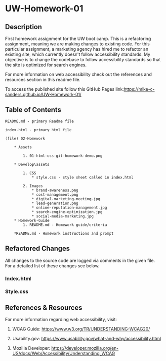 # UW-Homework-01

## Description

First homework assignment for the UW boot camp. This is a refactoring assignment, meaning we are making changes to existing code. For this particular assignment, a marketing agency has hired me to refactor an existing site, which currently doesn't follow accessibility standards. My objective is to change the codebase to follow accessibility standards so that the site is optimized for search engines.

For more information on web accessibility check out the references and resources section in this readme file.

To access the published site follow this GitHub Pages link:<https://mike-c-sanders.github.io/UW-Homework-01/>

## Table of Contents

```
README.md - primary Readme file

index.html - primary html file

(file) 02-Homework

    * Assets

        1. 01-html-css-git-homework-demo.png

    * Develop\assets

        1. CSS
            * style.css - style sheet called in index.html

        2. Images
            * brand-awareness.png
            * cost-management.png
            * digital-marketing-meeting.jpg
            * lead-generation.png
            * online-reputation-management.jpg
            * search-engine-optimization.jpg
            * social-media-marketing.jpg
    * Homework-Guide
        1. README.md - Homework guide/criteria 

    *README.md - Homework instructions and prompt
```

## Refactored Changes

All changes to the source code are logged via comments in the given file. For a detailed list of these changes see below.

### Index.html


### Style.css

## References & Resources

For more information regarding web accessibility, visit:

1. WCAG Guide: <https://www.w3.org/TR/UNDERSTANDING-WCAG20/>

2. Usability.gov: <https://www.usability.gov/what-and-why/accessibility.html>

3. Mozilla Developer: <https://developer.mozilla.org/en-US/docs/Web/Accessibility/Understanding_WCAG>